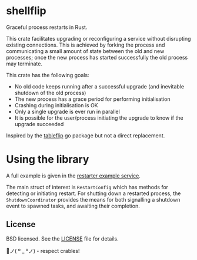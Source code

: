 # shellflip

Graceful process restarts in Rust.

This crate facilitates upgrading or reconfiguring a service without disrupting existing connections.
This is achieved by forking the process and communicating a small amount of state between the old
and new processes; once the new process has started successfully the old process may terminate.

This crate has the following goals:

* No old code keeps running after a successful upgrade (and inevitable shutdown of the old process)
* The new process has a grace period for performing initialisation
* Crashing during initialisation is OK
* Only a single upgrade is ever run in parallel
* It is possible for the user/process initiating the upgrade to know if the upgrade succeeded

Inspired by the [tableflip](https://github.com/cloudflare/tableflip) go package but not a direct
replacement.

# Using the library

A full example is given in the [restarter example service](examples/restarter.rs).

The main struct of interest is `RestartConfig` which has methods for detecting or initiating
restart. For shutting down a restarted process, the `ShutdownCoordinator` provides the means for
both signalling a shutdown event to spawned tasks, and awaiting their completion.

## License

BSD licensed. See the [LICENSE](LICENSE) file for details.

🦀ノ( º _ ºノ) - respect crables!
